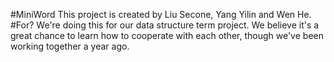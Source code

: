 #MiniWord
This project is created by Liu Secone, Yang Yilin and Wen He.
#For?
We're doing this for our data structure term project.
We believe it's a great chance to learn how to cooperate with each other, though we've been working together a year ago.
